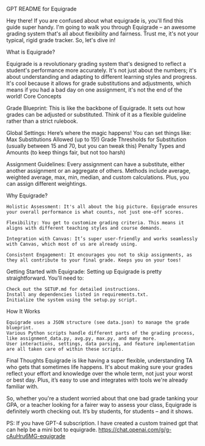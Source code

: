 GPT
README for Equigrade

Hey there! If you are confused about what equigrade is, you'll find this guide super handy. I'm going to walk you through Equigrade – an awesome grading system that's all about flexibility and fairness. Trust me, it's not your typical, rigid grade tracker. So, let's dive in!

What is Equigrade?

Equigrade is a revolutionary grading system that's designed to reflect a student's performance more accurately. It's not just about the numbers; it's about understanding and adapting to different learning styles and progress. It's cool because it allows for grade substitutions and adjustments, which means if you had a bad day on one assignment, it's not the end of the world!
Core Concepts

Grade Blueprint: This is like the backbone of Equigrade. It sets out how grades can be adjusted or substituted. Think of it as a flexible guideline rather than a strict rulebook.

Global Settings: Here’s where the magic happens! You can set things like:
        Max Substitutions Allowed (up to 15!)
        Grade Thresholds for Substitution (usually between 15 and 70, but you can tweak this)
        Penalty Types and Amounts (to keep things fair, but not too harsh)

Assignment Guidelines: Every assignment can have a substitute, either another assignment or an aggregate of others. Methods include average, weighted average, max, min, median, and custom calculations. Plus, you can assign different weightings.

Why Equigrade? 

    Holistic Assessment: It's all about the big picture. Equigrade ensures your overall performance is what counts, not just one-off scores.

    Flexibility: You get to customize grading criteria. This means it aligns with different teaching styles and course demands.

    Integration with Canvas: It’s super user-friendly and works seamlessly with Canvas, which most of us are already using.

    Consistent Engagement: It encourages you not to skip assignments, as they all contribute to your final grade. Keeps you on your toes!

Getting Started with Equigrade:
Setting up Equigrade is pretty straightforward. You'll need to:

    Check out the SETUP.md for detailed instructions.
    Install any dependencies listed in requirements.txt.
    Initialize the system using the setup.py script.

How It Works

    Equigrade uses a JSON structure (see data.json) to manage the grade blueprint.
    Various Python scripts handle different parts of the grading process, like assignment_data.py, avg.py, max.py, and many more.
    User interactions, settings, data parsing, and feature implementation are all taken care of within these scripts.

Final Thoughts
Equigrade is like having a super flexible, understanding TA who gets that sometimes life happens. It's about making sure your grades reflect your effort and knowledge over the whole term, not just your worst or best day. Plus, it’s easy to use and integrates with tools we're already familiar with.

So, whether you're a student worried about that one bad grade tanking your GPA, or a teacher looking for a fairer way to assess your class, Equigrade is definitely worth checking out. It’s by students, for students – and it shows.

PS:
If you have GPT-4 subscription. I have created a custom trained gpt that can help be a mini bot to equigrade.
[https://chat.openai.com/g/g-cAuHru6MG-equigrade
](url)
